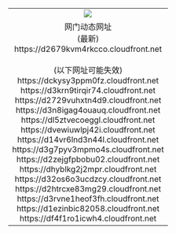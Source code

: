 ﻿<table>
  <tr></tr>
  <tr><td colspan=2 align=center><img src="https://d2679kvm4rkcco.cloudfront.net/Up/oGate.jpg" /></td></tr>
  <tr><td colspan=2 align=center>网门动态网址<br/>(最新)
<br>https://d2679kvm4rkcco.cloudfront.net
<br/><br/>(以下网址可能失效)
<br>https://dckysy3ppm0fz.cloudfront.net
<br>https://d3krn9tirqir74.cloudfront.net
<br>https://d2729vuhxtn4d9.cloudfront.net
<br>https://d3n8igag4ouauq.cloudfront.net
<br>https://dl5ztvecoeggl.cloudfront.net
<br>https://dvewiuwlpj42i.cloudfront.net
<br>https://d14vr6lnd3n44l.cloudfront.net
<br>https://d3g7pyv3mpmo4s.cloudfront.net
<br>https://d2zejgfpbobu02.cloudfront.net
<br>https://dhyblkg2j2mpr.cloudfront.net
<br>https://d32os6o3ucdzcy.cloudfront.net
<br>https://d2htrcxe83mg29.cloudfront.net
<br>https://d3rvne1heof3fh.cloudfront.net
<br>https://d1ezinbic82058.cloudfront.net
<br>https://df4f1ro1icwh4.cloudfront.net
    </td>
  </tr>
</table>
